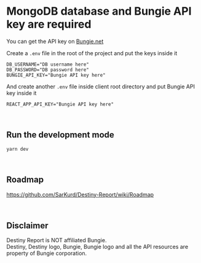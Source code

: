 # MongoDB database and Bungie API key are required

You can get the API key on [Bungie.net](https://www.bungie.net/en/Application)

Create a `.env` file in the root of the project and put the keys inside it

```
DB_USERNAME="DB username here"
DB_PASSWORD="DB password here"
BUNGIE_API_KEY="Bungie API key here"
```

And create another `.env` file inside client root directory and put Bungie API key inside it

``` 
REACT_APP_API_KEY="Bungie API key here" 
```

<br/>

## Run the development mode

```yarn dev```

<br/>

## Roadmap

https://github.com/SarKurd/Destiny-Report/wiki/Roadmap

<br/>

## Disclaimer

Destiny Report is NOT affiliated Bungie. </br>
Destiny, Destiny logo, Bungie, Bungie logo and all the API resources are property of Bungie corporation.
